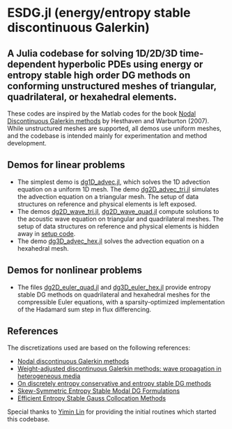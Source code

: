 # ESDG.jl (**e**nergy/**e**ntropy stable **d**iscontinuous **G**alerkin)
## A Julia codebase for solving 1D/2D/3D time-dependent hyperbolic PDEs using energy or entropy stable high order DG methods on conforming unstructured meshes of triangular, quadrilateral, or hexahedral elements.

These codes are inspired by the Matlab codes for the book [Nodal Discontinuous Galerkin methods](https://link.springer.com/book/10.1007/978-0-387-72067-8) by Hesthaven and Warburton (2007).  While unstructured meshes are supported, all demos use uniform meshes, and the codebase is intended mainly for experimentation and method development.

## Demos for linear problems
- The simplest demo is [dg1D_advec.jl](https://github.com/jlchan/JuliaDG/blob/master/examples/dg1D_advec.jl), which solves the 1D advection equation on a uniform 1D mesh. The demo [dg2D_advec_tri.jl](https://github.com/jlchan/JuliaDG/blob/master/examples/dg2D_advec_tri.jl) simulates the advection equation on a triangular mesh. The setup of data structures on reference and physical elements is left exposed. 
- The demos [dg2D_wave_tri.jl](https://github.com/jlchan/JuliaDG/blob/master/examples/dg2D_wave_tri.jl), [dg2D_wave_quad.jl](https://github.com/jlchan/JuliaDG/blob/master/examples/dg2D_wave_quad.jl) compute solutions to the acoustic wave equation on triangular and quadrilateral meshes. The setup of data structures on reference and physical elements is hidden away in [setup code](https://github.com/jlchan/JuliaDG/blob/master/src/SetupDG.jl).
- The demo [dg3D_advec_hex.jl](https://github.com/jlchan/JuliaDG/blob/master/examples/dg3D_advec_hex.jl) solves the advection equation on a hexahedral mesh. 

## Demos for nonlinear problems
- The files [dg2D_euler_quad.jl](https://github.com/jlchan/JuliaDG/blob/master/examples/dg2D_euler_quad.jl) and [dg3D_euler_hex.jl](https://github.com/jlchan/JuliaDG/blob/master/examples/dg3D_euler_hex.jl) provide entropy stable DG methods on quadrilateral and hexahedral meshes for the compressible Euler equations, with a sparsity-optimized implementation of the Hadamard sum step in flux differencing.

## References
The discretizations used are based on the following references:
- [Nodal discontinuous Galerkin methods](https://link.springer.com/book/10.1007/978-0-387-72067-8)
- [Weight-adjusted discontinuous Galerkin methods: wave propagation in heterogeneous media](https://epubs.siam.org/doi/abs/10.1137/16M1089186?casa_token=j8893ak2KVEAAAAA:wVbmLtWx3ibL03oxn_97uRt7du2cSdf-6XlkHhczsVTmHI_6ndEgHm-fe3W-CmrWKuEf7CEo_i8)
- [On discretely entropy conservative and entropy stable DG methods](https://doi.org/10.1016/j.jcp.2018.02.033)
- [Skew-Symmetric Entropy Stable Modal DG Formulations](https://doi.org/10.1007/s10915-019-01026-w)
- [Efficient Entropy Stable Gauss Collocation Methods](https://doi.org/10.1137/18M1209234)

Special thanks to [Yimin Lin](https://github.com/yiminllin) for providing the initial routines which started this codebase.

<!-- - [On discretely entropy stable weight-adjusted DG methods: curvilinear meshes](https://doi.org/10.1016/j.jcp.2018.11.010)-->
<!-- using Pkg
Pkg.add("Revise")
Pkg.add("Plots")
Pkg.add("PyPlot")
Pkg.add("SpecialFunctions")
Pkg.add("Documenter")

?[Module/Function name] for documentation -->
